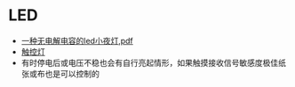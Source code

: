 # LED

* [一种无电解电容的led小夜灯][1],[pdf][2]
* [触控灯][3]
 * 有时停电后或电压不稳也会有自行亮起情形，如果触摸接收信号敏感度极佳纸张或布也是可以控制的

[1]:http://www.google.com/patents/CN103582211A?cl=zh
[2]:https://patentimages.storage.googleapis.com/pdfs/62bcec02652f423631a8/CN103582211B.pdf
[3]:http://www.baike.com/wiki/%E8%A7%A6%E6%8E%A7%E7%81%AF
